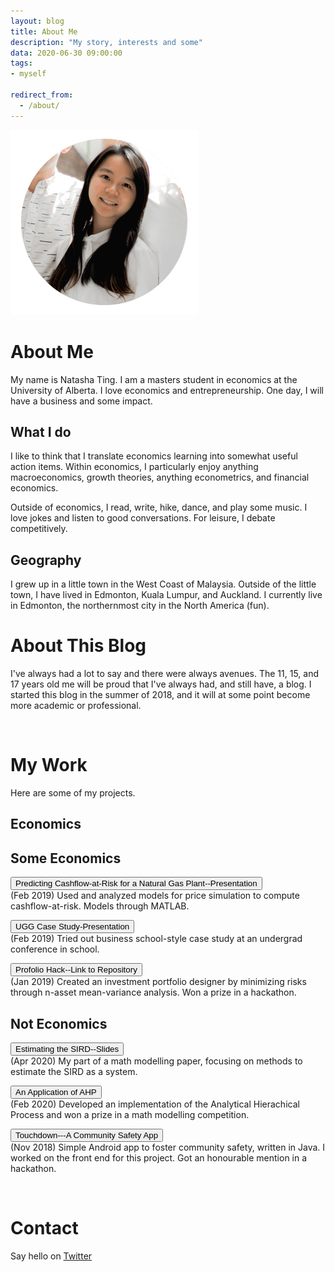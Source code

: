 ```yaml
---
layout: blog
title: About Me
description: "My story, interests and some"
data: 2020-06-30 09:00:00
tags: 
- myself

redirect_from:
  - /about/
---
```


![](/static/img/main/WebsitePicture3.png)

# About Me
My name is Natasha Ting. I am a masters student in economics at the University of Alberta. I love economics and entrepreneurship. 
One day, I will have a business and some impact.  

## What I do 
I like to think that I translate economics learning into somewhat useful action items. Within economics, I particularly 
enjoy anything macroeconomics, growth theories, anything econometrics, and financial economics.  

Outside of economics, I read, write, hike, dance, and play some music. 
I love jokes and listen to good conversations. For leisure, I debate competitively. 

## Geography
I grew up in a little town in the West Coast of Malaysia. Outside of the little town, I have lived in Edmonton, Kuala Lumpur, and Auckland. 
I currently live in Edmonton, the northernmost city in the North America (fun). 

# About This Blog
I've always had a lot to say and there were always avenues. The 11, 15, and 17 years old me will be proud that 
I've always had, and still have, a blog. I started this blog in the summer of 2018, and it will at some point become more academic or professional.  

<br>

# My Work
Here are some of my projects. 

## Economics

## Some Economics

<button name="profolio-hack" onclick="/static/file/Prediting-Cash-Flow.pdf">Predicting Cashflow-at-Risk for a Natural Gas Plant--Presentation</button> <br>
(Feb 2019) Used and analyzed models for price simulation to compute cashflow-at-risk. Models through MATLAB.

<button name="ugg-case-study" onclick="/static/file/ugg-case-study.pdf">UGG Case Study-Presentation</button> <br>
(Feb 2019) Tried out business school-style case study at an undergrad conference in school.

<button name="profolio-hack" onclick="https://github.com/profoliohack/ProfolioHackApp">Profolio Hack--Link to Repository</button> <br>
(Jan 2019) Created an investment portfolio designer by minimizing risks through n-asset mean-variance analysis.
Won a prize in a hackathon. 

## Not Economics
<button name="sird-estimation-repo" onclick="https://github.com/NatashaTing/covid19-modelling/blob/master/write/Slides.pdf">Estimating the SIRD--Slides</button> <br>
(Apr 2020) My part of a math modelling paper, focusing on methods to estimate the SIRD as a system. 

<button name="ahp-repo" onclick="">An Application of AHP</button><br>
(Feb 2020) Developed an implementation of the Analytical Hierachical Process and won a prize in a math modelling competition. 

<button name="button" onclick="https://github.com/NatashaTing/touchdown.git ">Touchdown---A Community Safety App</button> <br>
(Nov 2018) Simple Android app to foster community safety, written in Java. I worked on the front end for this project. 
Got an honourable mention in a hackathon. 
    
<br>

# Contact 
Say hello on [Twitter](https://twitter.com/NatashaTing)

